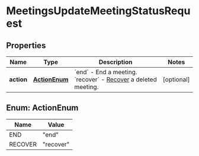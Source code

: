 

# MeetingsUpdateMeetingStatusRequest


## Properties

| Name | Type | Description | Notes |
|------------ | ------------- | ------------- | -------------|
|**action** | [**ActionEnum**](#ActionEnum) | &#x60;end&#x60; - End a meeting.     &#x60;recover&#x60; - [Recover](https://support.zoom.us/hc/en-us/articles/360038297111-Recover-a-deleted-meeting) a deleted meeting.  |  [optional] |



## Enum: ActionEnum

| Name | Value |
|---- | -----|
| END | &quot;end&quot; |
| RECOVER | &quot;recover&quot; |



